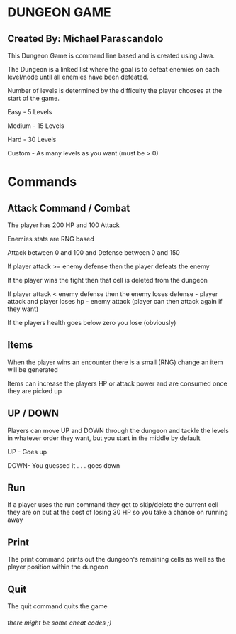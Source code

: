 # DUNGEON GAME

## Created By: Michael Parascandolo

This Dungeon Game is command line based and is created using Java.

The Dungeon is a linked list where the goal is to defeat enemies on each level/node until all enemies have been defeated.

Number of levels is determined by the difficulty the player chooses at the start of the game.

Easy - 5 Levels

Medium - 15 Levels

Hard - 30 Levels

Custom - As many levels as you want (must be > 0)

# Commands

## Attack Command / Combat

The player has 200 HP and 100 Attack

Enemies stats are RNG based

Attack between 0 and 100 and Defense between 0 and 150

If player attack >= enemy defense then the player defeats the enemy

If the player wins the fight then that cell is deleted from the dungeon

If player attack < enemy defense then the enemy loses defense - player attack and player loses hp - enemy attack (player can then attack again if they want)

If the players health goes below zero you lose (obviously)

## Items

When the player wins an encounter there is a small (RNG) change an item will be generated

Items can increase the players HP or attack power and are consumed once they are picked up

## UP / DOWN

Players can move UP and DOWN through the dungeon and tackle the levels in whatever order they want, but you start in the middle by default

UP - Goes up

DOWN- You guessed it . . . goes down

## Run

If a player uses the run command they get to skip/delete the current cell they are on but at the cost of losing 30 HP so you take a chance on running away

## Print

The print command prints out the dungeon's remaining cells as well as the player position within the dungeon

## Quit

The quit command quits the game

###### there might be some cheat codes ;)

